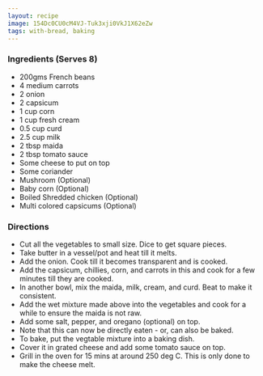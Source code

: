 ```yaml
---
layout: recipe
image: 154Dc0CU0cM4VJ-Tuk3xji0VkJ1X62eZw
tags: with-bread, baking
---
```


### Ingredients (Serves 8)

- 200gms French beans
- 4 medium carrots
- 2 onion
- 2 capsicum
- 1 cup corn
- 1 cup fresh cream
- 0.5 cup curd
- 2.5 cup milk
- 2 tbsp maida
- 2 tbsp tomato sauce
- Some cheese to put on top
- Some coriander
- Mushroom (Optional)
- Baby corn (Optional)
- Boiled Shredded chicken (Optional)
- Multi colored capsicums (Optional)

### Directions

- Cut all the vegetables to small size. Dice to get square pieces.
- Take butter in a vessel/pot and heat till it melts.
- Add the onion. Cook till it becomes transparent and is cooked.
- Add the capsicum, chillies, corn, and carrots in this and cook for a few minutes till they are cooked.
- In another bowl, mix the maida, milk, cream, and curd. Beat to make it consistent.
- Add the wet mixture made above into the vegetables and cook for a while to ensure the maida is not raw.
- Add some salt, pepper, and oregano (optional) on top.
- Note that this can now be directly eaten - or, can also be baked.
- To bake, put the vegtable mixture into a baking dish.
- Cover it in grated cheese and add some tomato sauce on top.
- Grill in the oven for 15 mins at around 250 deg C. This is only done to make the cheese melt.
